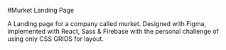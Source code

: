 #Murket Landing Page

A Landing page for a company called murket. Designed with Figma, implemented with React, Sass & Firebase with the personal challenge of using only CSS GRIDS for layout.
